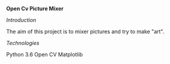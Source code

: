 **Open Cv Picture Mixer**


*Introduction*

The aim of this project is to mixer pictures and try to make "art".

*Technologies*

Python 3.6
Open CV
Matplotlib
